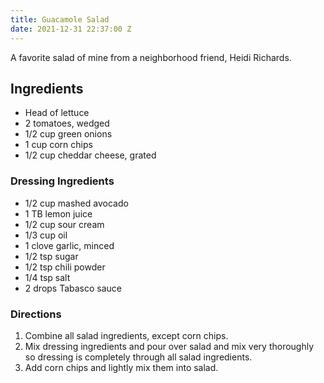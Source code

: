 ```yaml
---
title: Guacamole Salad
date: 2021-12-31 22:37:00 Z
---
```


A favorite salad of mine from a neighborhood friend, Heidi Richards.

## Ingredients
* Head of lettuce
* 2 tomatoes, wedged
* 1/2 cup green onions
* 1 cup corn chips
* 1/2 cup cheddar cheese, grated

### Dressing Ingredients
* 1/2 cup mashed avocado
* 1 TB lemon juice
* 1/2 cup sour cream
* 1/3 cup oil
* 1 clove garlic, minced
* 1/2 tsp sugar
* 1/2 tsp chili powder
* 1/4 tsp salt
* 2 drops Tabasco sauce

### Directions
1. Combine all salad ingredients, except corn chips. 
2. Mix dressing ingredients and pour over salad and mix very thoroughly so dressing is completely through all salad ingredients. 
3. Add corn chips and lightly mix them into salad.

